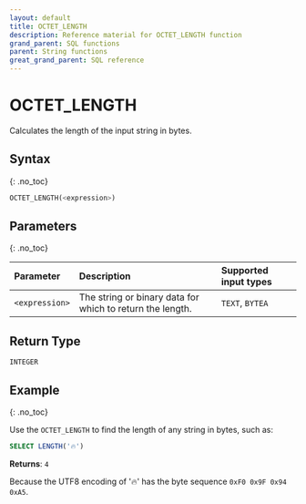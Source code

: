 ```yaml
---
layout: default
title: OCTET_LENGTH
description: Reference material for OCTET_LENGTH function
grand_parent: SQL functions
parent: String functions
great_grand_parent: SQL reference
---
```


# OCTET\_LENGTH

Calculates the length of the input string in bytes.

## Syntax
{: .no_toc}

```sql
OCTET_LENGTH(<expression>)
```
## Parameters 
{: .no_toc}

| Parameter      | Description                                  |Supported input types |
| :--------------| :--------------------------------------------|:----------------------|
| `<expression>` | The string or binary data for which to return the length.   | `TEXT`, `BYTEA`       |

## Return Type
`INTEGER` 

## Example
{: .no_toc}

Use the `OCTET_LENGTH` to find the length of any string in bytes, such as: 

```sql
SELECT LENGTH('🔥')
```

**Returns**: `4`

Because the UTF8 encoding of '🔥' has the byte sequence `0xF0 0x9F 0x94 0xA5`.

